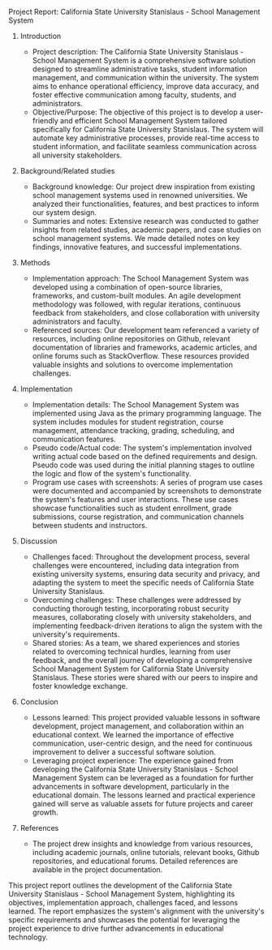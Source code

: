 Project Report: California State University Stanislaus - School Management System

1. Introduction
    - Project description: The California State University Stanislaus - School Management System is a comprehensive software solution designed to streamline administrative tasks, student information management, and communication within the university. The system aims to enhance operational efficiency, improve data accuracy, and foster effective communication among faculty, students, and administrators.
    - Objective/Purpose: The objective of this project is to develop a user-friendly and efficient School Management System tailored specifically for California State University Stanislaus. The system will automate key administrative processes, provide real-time access to student information, and facilitate seamless communication across all university stakeholders.

2. Background/Related studies
    - Background knowledge: Our project drew inspiration from existing school management systems used in renowned universities. We analyzed their functionalities, features, and best practices to inform our system design.
    - Summaries and notes: Extensive research was conducted to gather insights from related studies, academic papers, and case studies on school management systems. We made detailed notes on key findings, innovative features, and successful implementations.

3. Methods
    - Implementation approach: The School Management System was developed using a combination of open-source libraries, frameworks, and custom-built modules. An agile development methodology was followed, with regular iterations, continuous feedback from stakeholders, and close collaboration with university administrators and faculty.
    - Referenced sources: Our development team referenced a variety of resources, including online repositories on Github, relevant documentation of libraries and frameworks, academic articles, and online forums such as StackOverflow. These resources provided valuable insights and solutions to overcome implementation challenges.

4. Implementation
    - Implementation details: The School Management System was implemented using Java as the primary programming language. The system includes modules for student registration, course management, attendance tracking, grading, scheduling, and communication features.
    - Pseudo code/Actual code: The system's implementation involved writing actual code based on the defined requirements and design. Pseudo code was used during the initial planning stages to outline the logic and flow of the system's functionality.
    - Program use cases with screenshots: A series of program use cases were documented and accompanied by screenshots to demonstrate the system's features and user interactions. These use cases showcase functionalities such as student enrollment, grade submissions, course registration, and communication channels between students and instructors.

5. Discussion
    - Challenges faced: Throughout the development process, several challenges were encountered, including data integration from existing university systems, ensuring data security and privacy, and adapting the system to meet the specific needs of California State University Stanislaus.
    - Overcoming challenges: These challenges were addressed by conducting thorough testing, incorporating robust security measures, collaborating closely with university stakeholders, and implementing feedback-driven iterations to align the system with the university's requirements.
    - Shared stories: As a team, we shared experiences and stories related to overcoming technical hurdles, learning from user feedback, and the overall journey of developing a comprehensive School Management System for California State University Stanislaus. These stories were shared with our peers to inspire and foster knowledge exchange.

6. Conclusion
    - Lessons learned: This project provided valuable lessons in software development, project management, and collaboration within an educational context. We learned the importance of effective communication, user-centric design, and the need for continuous improvement to deliver a successful software solution.
    - Leveraging project experience: The experience gained from developing the California State University Stanislaus - School Management System can be leveraged as a foundation for further advancements in software development, particularly in the educational domain. The lessons learned and practical experience gained will serve as valuable assets for future projects and career growth.

7. References
    - The project drew insights and knowledge from various resources, including academic journals, online tutorials, relevant books, Github repositories, and educational forums. Detailed references are available in the project documentation.

This project report outlines the development of the California State University Stanislaus - School Management System, highlighting its objectives, implementation approach, challenges faced, and lessons learned. The report emphasizes the system's alignment with the university's specific requirements and showcases the potential for leveraging the project experience to drive further advancements in educational technology.
